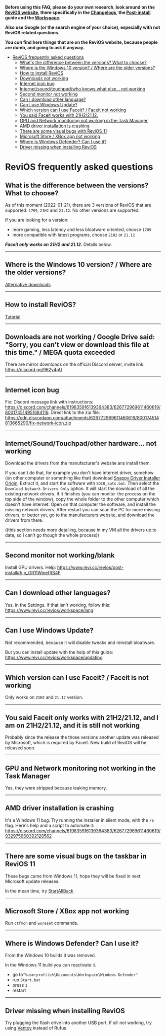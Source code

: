 **Before using this FAQ, please do your own research, look around on the [ReviOS website](https://www.revi.cc/), there specifically in the [Changelogs](https://www.revi.cc/revios/download/changelog), the [Post-install](https://www.revi.cc/revios/post-install) guide and the [Workspace](https://www.revi.cc/revios/workspace).**

**Also use Google (or the search engine of your choice), especially with not ReviOS related questions.** 

**You _can_ find here things that are on the ReviOS website, because people are dumb, and going to ask it anyway.**


- [ReviOS frequently asked questions](#revios-frequently-asked-questions)
  - [What's the difference between the versions? What to choose?](#whats-the-difference-between-the-versions-what-to-choose)
  - [Where is the Windows 10 version? / Where are the older versions?](#where-is-the-windows-10-version--where-are-the-older-versions)
  - [How to install ReviOS](#how-to-install-revios)
  - [Downloads not working](#downloads-not-working)
  - [Internet icon bug](#internet-icon-bug)
  - [Internet/sound/touchpad/who knows what else... not working](#internetsoundtouchpadwho-knows-what-else-not-working)
  - [Second monitor not working](#second-monitor-not-working)
  - [Can I download other language?](#can-i-download-other-language)
  - [Can I use Windows Update?](#can-i-use-windows-update)
  - [Which version can I use Faceit? / Faceit not working](#which-version-can-i-use-faceit--faceit-not-working)
  - [You said Faceit works with 21H2/21.12.](#you-said-faceit-works-with-21h22112)
  - [GPU and Network monitoring not working in the Task Manager](#gpu-and-network-monitoring-not-working-in-the-task-manager)
  - [AMD driver installation is crashing](#amd-driver-installation-is-crashing)
  - [There are some visual bugs with ReviOS 11](#there-are-some-visual-bugs-with-revios-11)
  - [Microsoft Store / XBox app not working](#microsoft-store--xbox-app-not-working)
  - [Where is Windows Defender? Can I use it?](#where-is-windows-defender-can-i-use-it)
  - [Driver missing when installing ReviOS](#driver-missing-when-installing-revios)


# ReviOS frequently asked questions


## What is the difference between the versions? What to choose?

As of this moment (2022-01-21), there are 3 versions of ReviOS that are supported: `1709`, `21H2` and `21.12`. No other versions are supported.

If you are looking for a version:
- more gaming, less latency and less bloatware oriented, choose `1709`
- more compatible with latest programs, choose `21H2` or `21.12`

**_Faceit only works on 21H2 and 21.12._** Details below.

---

## Where is the Windows 10 version? / Where are the older versions?

[Alternative downloads](https://www.revi.cc/revios/download/alternative-downloads)

---

## How to install ReviOS?

[Tutorial](https://youtu.be/w4Wn25d02iY)

---

## Downloads are not working / Google Drive said: "Sorry, you can't view or download this file at this time." / MEGA quota exceeded

There are mirror downloads on the official Discord server, invite link: https://discord.gg/962y4pU

---

## Internet icon bug

Fix: Discord message link with instructions: https://discord.com/channels/619835916139364383/626772969611460619/800174514951684116. 
Direct link to the zip file: https://cdn.discordapp.com/attachments/626772969611460619/800174514813665290/fix-network-icon.zip

---

## Internet/Sound/Touchpad/other hardware... not working

Download the drivers from the manufacturer's website ans install them.

If you can't do that, for example you don't have internet driver, somehow (on other computer or something like that) download [Snappy Driver Installer Origin](https://www.snappy-driver-installer.org/). 
Extract it, and start the software with `SDIO_auto.bat`. Then select the `Download Network Drivers Only` option. It will start the download of all the existing network drivers. 
If it finishes (you can monitor the process on the top side of the window), copy the whole folder to the other computer which doesn't have internet. Open on that computer the software, and install the missing network drivers. After restart you can scan the PC for more missing drivers, or better yet, go to the manufacturers website, and download the drivers from there.

((this section needs more detailing, because in my VM all the drivers up to date, so I can't go though the whole process))

---

## Second monitor not working/blank

Install GPU drivers. Help: https://www.revi.cc/revios/post-install#h.p_GR11WmefRS4F

---

## Can I download other languages?

Yes, in the Settings. If that isn't working, follow this: https://www.revi.cc/revios/workspace/lang

---

## Can I use Windows Update?

Not recommended, because it will disable tweaks and reinstall bloatware.

But you can install update with the help of this guide: https://www.revi.cc/revios/workspace/updating

---

## Which version can I use Faceit? / Faceit is not working

Only works on `21H2` and `21.12` version.

---

## You said Faceit only works with 21H2/21.12, and I am on 21H2/21.12, and it is still not working

Probably since the release the those versions another update was released by Microsoft, which is required by Faceit. New build of ReviOS will be released soon.

---

## GPU and Network monitoring not working in the Task Manager

Yes, they were stripped because leaking memory.

---

## AMD driver installation is crashing

It's a Windows 11 bug. Try running the installer in silent mode, with the `/S` flag. 
Here's help and a script to automate it: https://discord.com/channels/619835916139364383/626772969611460619/932975660392128562

---

## There are some visual bugs on the taskbar in ReviOS 11

These bugs came from Windows 11, hope they will be fixed in next Microsoft update releases.

In the mean time, try [StartAllBack](https://www.startallback.com/).

---

## Microsoft Store / XBox app not working

Run `ctfmon` and `wsreset` commands.

---

## Where is Windows Defender? Can I use it?

From the Windows 10 builds it was removed.

In the Windows 11 build you can reactivate it.
- go to`"%userprofile%\Documents\Workspace\Windows Defender"`
- run `Start.bat`
- press `1`
- restart

---

## Driver missing when installing ReviOS

Try plugging the flash drive into another USB port. If sill not working, try using [Ventoy](https://www.ventoy.net/) instead of Rufus.
